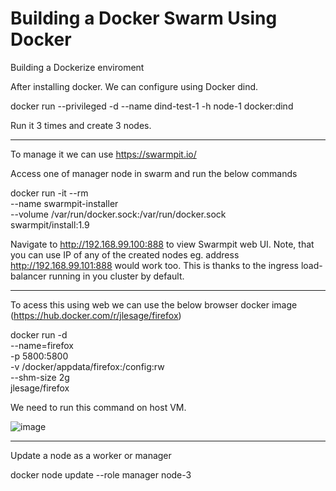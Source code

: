 # Building a Docker Swarm Using Docker
Building a Dockerize enviroment

After installing docker.
We can configure using Docker dind.

docker run --privileged -d --name dind-test-1 -h node-1 docker:dind

Run it 3 times and create 3 nodes.

----------------------------------
To manage it we can use https://swarmpit.io/

Access one of manager node in swarm and run the below commands

docker run -it --rm \
  --name swarmpit-installer \
  --volume /var/run/docker.sock:/var/run/docker.sock \
swarmpit/install:1.9

Navigate to http://192.168.99.100:888 to view Swarmpit web UI. Note, that you can use IP of any of the created nodes eg. address http://192.168.99.101:888 would work too. This is thanks to the ingress load-balancer running in you cluster by default.

------------------------------------
To acess this using web we can use the below browser docker image (https://hub.docker.com/r/jlesage/firefox)

docker run -d \
    --name=firefox \
    -p 5800:5800 \
    -v /docker/appdata/firefox:/config:rw \
    --shm-size 2g \
    jlesage/firefox
    
We need to run this command on host VM.

![image](https://user-images.githubusercontent.com/39120946/202180075-b3141e72-0d9d-463c-a280-65a5d5158156.png)


---------------------------------------------------------------
Update a node as a worker or manager

docker node update --role manager node-3
